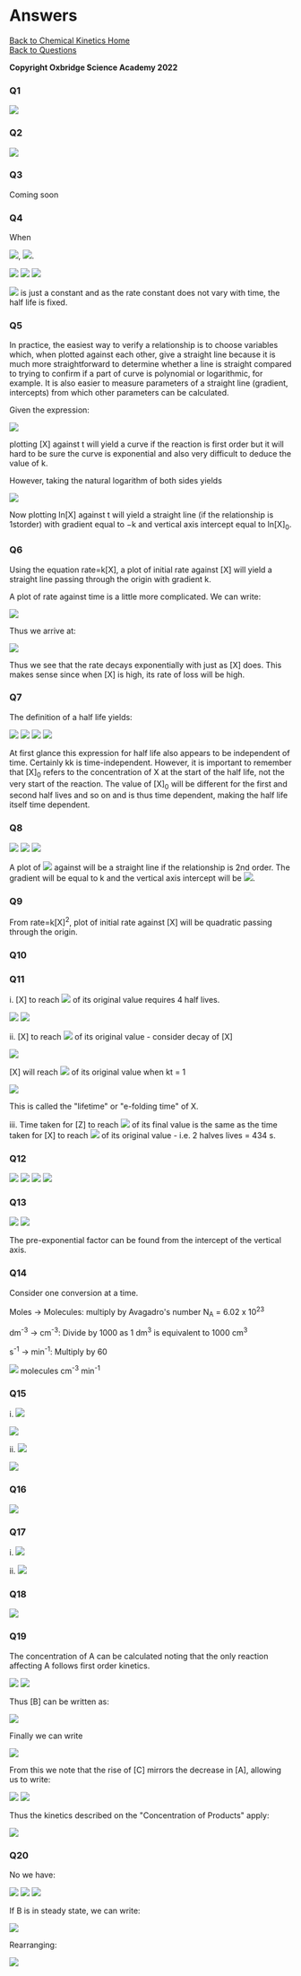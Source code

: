 # Answers

[Back to Chemical Kinetics Home](./contents.md)<br /> 
[Back to Questions](./questions.md)<br /> 

**Copyright Oxbridge Science Academy 2022**



### Q1

<img src="https://render.githubusercontent.com/render/math?math=\displaystyle rate = -\frac{d[H_2]}{dt} =-\frac{d[Br_2]}{dt} = \frac{1}{2} \frac{d[HBr]}{dt}">

### Q2

<img src="https://render.githubusercontent.com/render/math?math=\displaystyle rate = - \frac{1}{2} \frac{d[NO_2]}{dt} = \frac{d[N_2O_4]}{dt}">

### Q3
Coming soon

### Q4
When 

<img src="https://render.githubusercontent.com/render/math?math=t=t_{\frac{1}{2}}">, <img src="https://render.githubusercontent.com/render/math?math=[X]=\frac{[X]_0}{2}">. 

<img src="https://render.githubusercontent.com/render/math?math=[X] =\frac{[X]_0}{2} = [X]_0e^{-kt_{\frac{1}{2}}}">

<img src="https://render.githubusercontent.com/render/math?math=\frac{1}{2} = e^{-kt_{\frac{1}{2}}}">

<img src="https://render.githubusercontent.com/render/math?math=t_{\frac{1}{2}} = \frac{\ln 2}{2k}">

<img src="https://render.githubusercontent.com/render/math?math=\ln 2"> is just a constant and as the rate constant does not vary with time, the half life is fixed. 
 
### Q5

In practice, the easiest way to verify a relationship is to choose variables which, when plotted against each other, give a straight line because it is much more straightforward to determine whether a line is straight compared to trying to confirm if a part of curve is polynomial or logarithmic, for example. It is also easier to measure parameters of a straight line (gradient, intercepts) from which other parameters can be calculated. 

Given the expression:

<img src="https://render.githubusercontent.com/render/math?math=[X]=[X]_0e^{-kt}">

plotting [X] against t will yield a curve if the reaction is first order but it will hard to be sure the curve is exponential and also very difficult to deduce the value of k.

However, taking the natural logarithm of both sides yields 

<img src="https://render.githubusercontent.com/render/math?math=\ln[X]=\ln[X]_0 -kt">

Now plotting ln[X] against t will yield a straight line (if the relationship is 1storder) with gradient equal to −k and vertical axis intercept equal to ln[X]<sub>0</sub>.

### Q6

Using the equation rate=k[X], a plot of initial rate against [X] will yield a straight line passing through the origin with gradient k.

A plot of rate against time is a little more complicated. 
We can write:

<img src="https://render.githubusercontent.com/render/math?math=\displaystyle rate=-\frac{d[X]}{dt} = -\frac{d}{dt}[X]_0e^{-kt}">

Thus we arrive at:
 
<img src="https://render.githubusercontent.com/render/math?math=rate=k[X]_0e^{-kt}">

Thus we see that the rate decays exponentially with just as [X] does. This makes sense since when [X] is high, its rate of loss will be high.

### Q7
The definition of a half life yields: 
 
<img src="https://render.githubusercontent.com/render/math?math=\displaystyle \frac{1}{2}[X]_0  = \frac{[X]_0}{kt_{\frac{1}{2}}[X]_0 %2B\ 1}">

<img src="https://render.githubusercontent.com/render/math?math=\displaystyle \frac{1}{2}  = \frac{1}{kt_{\frac{1}{2}}[X]_0 %2B\ 1}">

<img src="https://render.githubusercontent.com/render/math?math=\displaystyle 2  = kt_{\frac{1}{2}}[X]_0 %2B\ 1">

<img src="https://render.githubusercontent.com/render/math?math=\displaystyle \Rightarrow t_{\frac{1}{2}}  = {\frac{1}{k[X]_0}}">


At first glance this expression for half life also appears to be independent of time. Certainly kk is time-independent. However, it is important to remember that [X]<sub>0</sub> refers to the concentration of X at the start of the half life, not the very start of the reaction. The value of [X]<sub>0</sub> will be different for the first and second half lives and so on and is thus time dependent, making the half life itself time dependent. 


### Q8

<img src="https://render.githubusercontent.com/render/math?math=\displaystyle [X]  = \frac{[X]_0}{kt[X]_0 %2B\ 1}">

<img src="https://render.githubusercontent.com/render/math?math=\displaystyle \frac{1}{[X]}  = \frac{kt[X]_0 %2B\ 1}{[X]_0}">

<img src="https://render.githubusercontent.com/render/math?math=\displaystyle \Rightarrow \frac{1}{[X]}  = kt %2B\ \frac{1}{[X]_0}">

A plot of <img src="https://render.githubusercontent.com/render/math?math=\displaystyle \frac{1}{[X]}"> against will be a straight line if the relationship is 2nd order. The gradient will be equal to k and the vertical axis intercept will be <img src="https://render.githubusercontent.com/render/math?math=\displaystyle \frac{1}{[X]_0}">.

### Q9

From rate=k[X]<sup>2</sup>, plot of initial rate against [X] will be quadratic passing through the origin. 

### Q10



### Q11

i. [X] to reach <img src="https://render.githubusercontent.com/render/math?math=\frac{1}{16}"> of its original value requires 4 half lives. 

<img src="https://render.githubusercontent.com/render/math?math=\displaystyle t_{\frac{1}{2}} = \frac{\ln 2}{k} = 217 s  ">

<img src="https://render.githubusercontent.com/render/math?math=\displaystyle \Rightarrow 217 \time 4 = 868 s  ">


ii. [X] to reach <img src="https://render.githubusercontent.com/render/math?math=\frac{1}{e}"> of its original value - consider decay of [X]

<img src="https://render.githubusercontent.com/render/math?math=\displaystyle [X] = [X]_0 e^{-kt} ">

[X] will reach <img src="https://render.githubusercontent.com/render/math?math=\frac{1}{e}"> of its original value when kt = 1

<img src="https://render.githubusercontent.com/render/math?math=\displaystyle t = \tau = \frac{1}{k} ">

This is called the "lifetime" or "e-folding time" of X.


iii. Time taken for [Z] to reach <img src="https://render.githubusercontent.com/render/math?math=\frac{3}{4}"> of its final value is the same as the time taken for [X] to reach <img src="https://render.githubusercontent.com/render/math?math=\frac{1}{4}"> of its original value - i.e. 2 halves lives = 434 s.

### Q12

<img src="https://render.githubusercontent.com/render/math?math=\displaystyle T = \frac{I}{I_0} = e^{-\epsilon c l} ">

<img src="https://render.githubusercontent.com/render/math?math=\displaystyle \Rightarrow \epsilon = -\frac{1}{cl} \ln  \frac{I}{I_0} ">

<img src="https://render.githubusercontent.com/render/math?math=\displaystyle \frac{I}{I_0} = \frac{1}{7.14} = 0.14 ">

<img src="https://render.githubusercontent.com/render/math?math=\displaystyle \epsilon = -\frac{1}{1 \times 10^{-3} \times 2} \ln (0.14) = 983 mol^{-1} dm^{3} cm^{-1}">

### Q13

<img src="https://render.githubusercontent.com/render/math?math=\displaystyle k = A e^{-\frac{E_a}{RT}} ">

<img src="https://render.githubusercontent.com/render/math?math=\displaystyle \Rightarrow \ln k = \ln A - \frac{E_a}{RT} ">

The pre-exponential factor can be found from the intercept of the vertical axis.

### Q14 

Consider one conversion at a time.

Moles → Molecules: multiply by Avagadro's number N<sub>A</sub> = 6.02 x 10<sup>23</sup>

dm<sup>-3</sup> → cm<sup>-3</sup>: Divide by 1000 as 1 dm<sup>3</sup> is equivalent to 1000 cm<sup>3</sup>

s<sup>-1</sup> → min<sup>-1</sup>: Multiply by 60

<img src="https://render.githubusercontent.com/render/math?math=\displaystyle 12 \times \frac{6.02 \times 10^{23} \times 60}{1000} = 4.3 \times 10^{23}"> molecules cm<sup>-3</sup> min<sup>-1</sup>


### Q15

i. <img src="https://render.githubusercontent.com/render/math?math=\displaystyle rate = k[A][B]">


<img src="https://render.githubusercontent.com/render/math?math=\displaystyle units = \frac{mol dm^{-3}s^{-1}}{mol^2 dm^{-6}=mol^{-1}dm^3s^{-1}}">


ii. <img src="https://render.githubusercontent.com/render/math?math=\displaystyle rate = k[A]^2[B]^{\frac{5}{2}}">


<img src="https://render.githubusercontent.com/render/math?math=\displaystyle units = \frac{mol dm^{-3}s^{-1}}{mol^{\frac{9}{2}} dm^{-\frac{21}{2}}} = mol^{-\frac{9}{2}}dm^{\frac{15}{2}}s^{-1}">

### Q16

<img src="https://render.githubusercontent.com/render/math?math=\displaystyle E_{a-1} = E_{a1} - \Delta H">

### Q17

i. <img src="https://render.githubusercontent.com/render/math?math=\displaystyle k_1 = A_1 e^{-\frac{E_{a1}}{RT}}">

ii. <img src="https://render.githubusercontent.com/render/math?math=\displaystyle k_{-1} = A_{-1} e^{-\frac{E_{a-1}}{RT}}">

### Q18

<img src="https://render.githubusercontent.com/render/math?math=\displaystyle \frac{d[O]}{dt} = 2k_1[O_2] %2B\ k_2[O_3] - k_3[O][O_2][M] - k_4[O][O_3]">

### Q19

The concentration of A can be calculated noting that the only reaction affecting A follows first order kinetics.

<img src="https://render.githubusercontent.com/render/math?math=\displaystyle \frac{d[A]}{dt} = k_1[A]">
 
<img src="https://render.githubusercontent.com/render/math?math=\displaystyle \Rightarrow [A]=[A]_0 e^{-k_1t}">

Thus [B] can be written as:

<img src="https://render.githubusercontent.com/render/math?math=\displaystyle \Rightarrow [B]=\frac{k_1}{k_2}[A] = \frac{k_1}{k_2} [A]_0 e^{-k_1t}">

Finally we can write

<img src="https://render.githubusercontent.com/render/math?math=\displaystyle \frac{d[C]}{dt} = k_2[B] = k_1[A]">

From this we note that the rise of [C] mirrors the decrease in [A], allowing us to write:

<img src="https://render.githubusercontent.com/render/math?math=\displaystyle -\Delta [A] = \Delta [C]">

<img src="https://render.githubusercontent.com/render/math?math=\displaystyle [C] = [A]_0 - [A]">

Thus the kinetics described on the "Concentration of Products" apply:

<img src="https://render.githubusercontent.com/render/math?math=\displaystyle [C] = [A]_0(1-e^{-k_1t})">

### Q20

No we have:

<img src="https://render.githubusercontent.com/render/math?math=\displaystyle \frac{d[A]}{dt} = -k_1[A] %2B\ k_{-1}[B]">

<img src="https://render.githubusercontent.com/render/math?math=\displaystyle \frac{d[B]}{dt} = k_1[A] - k_{-1}[B] - k_{2}[B] %2B\ k_{-2}[C]">

<img src="https://render.githubusercontent.com/render/math?math=\displaystyle \frac{d[C]}{dt} = k_2[B] - k_{-2}[C]">

If B is in steady state, we can write:

<img src="https://render.githubusercontent.com/render/math?math=\displaystyle \frac{d[B]}{dt} = k_1[A] - k_{-1}[B] - k_{2}[B] %2B\ k_{-2}[C] = 0">

Rearranging:

<img src="https://render.githubusercontent.com/render/math?math=\displaystyle [B]_{ss} = \frac{k_1[A] %2B\ k_{-2}[C]}{k_{-1} %2B\ k_{2}}">

